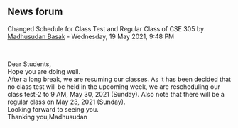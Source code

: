 <h2>News forum</h2><a href="https://moodle.cse.buet.ac.bd/user/view.php?id=523&course=562"></a>
Changed Schedule for Class Test and Regular Class of CSE 305
by <a href="https://moodle.cse.buet.ac.bd/user/view.php?id=523&course=562">Madhusudan Basak</a> - Wednesday, 19 May 2021, 9:48 PM


 

Dear Students,<br />Hope you are doing well.<br />After a long break, we are resuming our classes. As it has been decided that no class test will be held in the upcoming week, we are rescheduling our class test-2 to 9 AM, May 30, 2021 (Sunday). Also note that there will be a regular class on May 23, 2021 (Sunday).<br />Looking forward to seeing you.<br />Thanking you,Madhusudan






